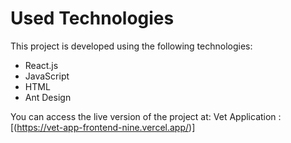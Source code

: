 # Used Technologies

This project is developed using the following technologies:

- React.js
- JavaScript
- HTML
- Ant Design

You can access the live version of the project at: Vet Application :[(https://vet-app-frontend-nine.vercel.app/)]

